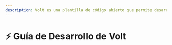 ```yaml
---
description: Volt es una plantilla de código abierto que permite desarrollar su propia plataforma de servidor Paperweight basada en Plazma.
---
```


# ⚡ Guía de Desarrollo de Volt
